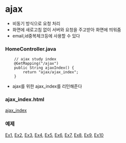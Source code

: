 # ajax
- 비동기 방식으로 요청 처리
- 화면에 새로고침 없이 서버와 요청을 주고받아 화면에 띄워줌
- email,id중복체크등에 사용할 수 있다

### HomeController.java
```
    // ajax study index
    @GetMapping("/ajax")
    public String ajaxIndex() {
        return "ajax/ajax_index";
    }
```
- ajax를 위한 ajax_index를 리턴해준다

### ajax_index.html
[ajax_index](./Ajax/ajax/ajax_index.html)

### 예제
[Ex1](./Ajax/ajax/ajax-ex-01.html),
[Ex2](./Ajax/ajax/ajax-ex-02.html),
[Ex3](./Ajax/ajax/ajax-ex-03.html),
[Ex4](./Ajax/ajax/ajax-ex-04.html),
[Ex5](./Ajax/ajax/ajax-ex-05.html),
[Ex6](./Ajax/ajax/ajax-ex-06.html),
[Ex7](./Ajax/ajax/ajax-ex-07.html),
[Ex8](./Ajax/ajax/ajax-ex-08.html),
[Ex9](./Ajax/ajax/ajax-ex-09.html),
[Ex10](./Ajax/ajax/ajax-ex-10.html)